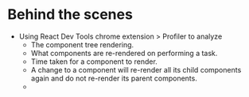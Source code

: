 # Behind the scenes

* Using React Dev Tools chrome extension > Profiler to analyze
    - The component tree rendering.
    - What components are re-rendered on performing a task.
    - Time taken for a component to render.
  * A change to a component will re-render all its child components again and do
  not re-render its parent components.
  * 
